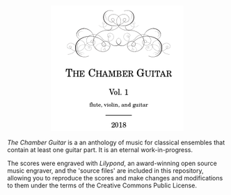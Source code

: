 <p align="center">
  <img alt="Chamber Guitarists Logo" src="common/chamberguitar.png">
</p>
<p>
<i>The Chamber Guitar</i> is a an anthology of music for classical ensembles
that contain at least one guitar part. It is an eternal work-in-progress.
</p>
<p>
The scores were engraved  with <i>Lilypond</i>, an award-winning open source music engraver,
and the 'source files' are included  in this repository, allowing
you to reproduce the scores and make changes and modifications to them under the terms of the Creative
Commons Public License.
</p>






























